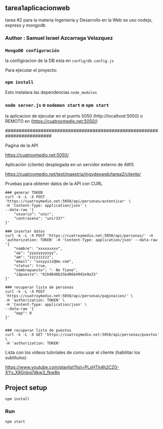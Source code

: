 ## tarea1aplicacionweb
tarea #2 para la materia Ingeniería y Desarrollo en la Web se uso nodejs, express y mongodb

### Author : Samuel Israel Azcarraga Velazquez

### `MongoDB configuración`
la configiracion de la DB esta en  `config/db.config.js`

Para ejecutar el proyecto:

### `npm install`

Esto instalara las dependencias `node_modules`

### `node server.js` o `nodemon start` o `npm start`

la aplicacion de ejecutar en el puerto 5050 (http://localhost:5050) o REMOTO en (https://cuatroymedio.net:5050/)

#########################################################################

Pagina de la API

  https://cuatroymedio.net:5050/

Aplicación (cliente) desplegada en un servidor externo de AWS 

  https://cuatroymedio.net/test/maestria/ingydesweb/tarea2/cliente/

Pruebas para obtener datos de la API con CURL

    ### generar TOKEN
    curl -k -L -X POST 'https://cuatroymedio.net:5050/api/personas/autenticar' \
    -H 'Content-Type: application/json' \
    --data-raw '{
        "usuario": "unir",
        "contrasena": "unir33?"
    }'

    ### insertar datos
    curl -k -L -X POST 'https://cuatroymedio.net:5050/api/personas/' -H 'authorization: TOKEN' -H 'Content-Type: application/json' --data-raw '{
        "nombre": "xxxxxxxxx",
        "ap": "yyyyyyyyyyy",
        "am": "zzzzzzzzz",
        "email": "xxxyyzzz@me.com",
        "status": true,
        "nombrepuesto": "- No Tiene",
        "idpuesto": "61b9640b25bd06b4942e9a33"
    }'

    ### recuperar lista de personas
    curl -k -L -X POST 'https://cuatroymedio.net:5050/api/personas/paginacion/' \
    -H 'authorization: TOKEN' \
    -H 'Content-Type: application/json' \
    --data-raw '{
        "epp": 0
    }'
    

    ### recuperar lista de puestos
    curl -k -L -X GET 'https://cuatroymedio.net:5050/api/personas/puestos' \
    -H 'authorization: TOKEN'


Lista con los vídeos tutoriales de como usar el cliente (habilitar los subtítulos)

  https://www.youtube.com/playlist?list=PLsHTh4h2CZ0-XYv_X8Gnbg7dkw3_fkw8p



## Project setup
```
npm install
```

### Run
```
npm start
```

